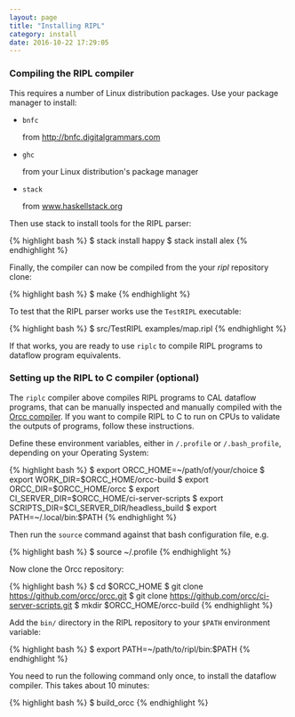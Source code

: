 ```yaml
---
layout: page
title: "Installing RIPL"
category: install
date: 2016-10-22 17:29:05
---
```


### Compiling the RIPL compiler

This requires a number of Linux distribution packages. Use your
package manager to install:

- `bnfc`

    from http://bnfc.digitalgrammars.com

- `ghc`

    from your Linux distribution's package manager

- `stack`

    from www.haskellstack.org

Then use stack to install tools for the RIPL parser:

{% highlight bash %}
$ stack install happy
$ stack install alex
{% endhighlight %}

Finally, the compiler can now be compiled from the your _ripl_
repository clone:

{% highlight bash %}
$ make
{% endhighlight %}

To test that the RIPL parser works use the `TestRIPL` executable:

{% highlight bash %}
$ src/TestRIPL examples/map.ripl
{% endhighlight %}

If that works, you are ready to use `riplc` to compile RIPL programs
to dataflow program equivalents.

### Setting up the RIPL to C compiler (optional)

The `riplc` compiler above compiles RIPL programs to CAL dataflow
programs, that can be manually inspected and manually compiled with
the [Orcc compiler](http://orcc.sourceforge.net). If you want to
compile RIPL to C to run on CPUs to validate the outputs of programs,
follow these instructions.

Define these environment variables, either in `/.profile` or
`/.bash_profile`, depending on your Operating System:

{% highlight bash %}
$ export ORCC_HOME=~/path/of/your/choice
$ export WORK_DIR=$ORCC_HOME/orcc-build
$ export ORCC_DIR=$ORCC_HOME/orcc
$ export CI_SERVER_DIR=$ORCC_HOME/ci-server-scripts
$ export SCRIPTS_DIR=$CI_SERVER_DIR/headless_build
$ export PATH=~/.local/bin:$PATH
{% endhighlight %}

Then run the `source` command against that bash configuration file,
e.g.

{% highlight bash %}
$ source ~/.profile
{% endhighlight %}


Now clone the Orcc repository:

{% highlight bash %}
$ cd $ORCC_HOME
$ git clone https://github.com/orcc/orcc.git
$ git clone https://github.com/orcc/ci-server-scripts.git
$ mkdir $ORCC_HOME/orcc-build
{% endhighlight %}

Add the `bin/` directory in the RIPL repository to your `$PATH`
environment variable:

{% highlight bash %}
$ export PATH=~/path/to/ripl/bin:$PATH
{% endhighlight %}

You need to run the following command only once, to install the
dataflow compiler. This takes about 10 minutes:

{% highlight bash %}
$ build_orcc
{% endhighlight %}

